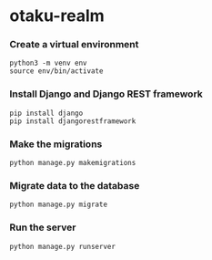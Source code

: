 # otaku-realm

### Create a virtual environment 
```
python3 -m venv env
source env/bin/activate 
```

### Install Django and Django REST framework
```
pip install django
pip install djangorestframework
```

### Make the migrations 
```
python manage.py makemigrations
```

### Migrate data to the database
```
python manage.py migrate
```

### Run the server
```
python manage.py runserver
```
